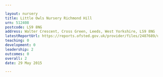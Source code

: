 ```yaml
---

layout: nursery
title: Little Owls Nursery Richmond Hill
urn: 512408
postcode: LS9 8NG
address: Walter Crescent, Cross Green, Leeds, West Yorkshire, LS9 8NG
latestReportUrl: https://reports.ofsted.gov.uk/provider/files/2487689/urn/512408.pdf
teaching: 0
development: 0
leadership: 2
outcomes: 0
overall: 2
date: 29 May 2015

---
```


